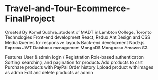 # Travel-and-Tour-Ecommerce-FinalProject

Created By
Komal Subhra..student of MADT in Lambton College, Toronto
Technologies
Front-end development
React, Redux
Ant Design and CSS Media Queries for responsive layouts
Back-end development
Node.js
Express
JWT
Database management
MongoDB
Mongoose
Amazon S3

Features
User & admin login / Registration
Role-based authentication
Sorting, searching, and pagination for products
Add products to cart
Purchase products with PayPal
Order history
Upload product with images as admin
Edit and delete products as admin
